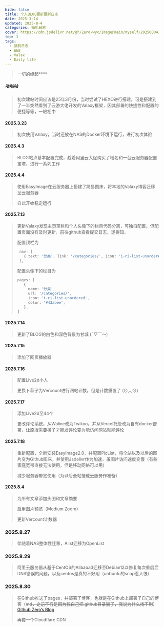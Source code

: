 ```yaml
---
hide: false
title: 个人BLOG更新更新日志
date: 2025-3-14
updated: 2025-8-4
categories: 搞机日志
cover: https://cdn.jsdelivr.net/gh/Zero-wyc/Image@main/myself/20250804192855060.jpg
top: 1
tags:
  - 搞机日志
  - WEB
  - Valax
  - Daily life
---
```


> 一切的缘起**<!-- more -->**

##### 咕咕咕

> 初次建站时间应该是25年3月份，当时尝试了HEXO进行搭建，可是搭建到了一半突然看到了云游大佬开发的Valaxy框架，因其部署的快捷性和配置的便捷等等，一眼相中

#### 2025.3.23

> 初次使用Valaxy，当时还放在NAS的Docker环境下运行，进行初次体验

#### 2025.4.3

> BLOG站点基本配置完成，趁着阿里云大促购买了域名和一台云服务器配置宝塔，进行一系列工作

#### 2025.4.4

> 使用EasyImage在云服务器上搭建了简易图床，将本地的Valaxy博客迁移至云服务器
>
> 自此开始稳定运行

#### 2025.7.13

> 更新Valaxy发现主页顶栏和个人头像下的栏目代码分离，可独自配置，但配置页面没有及时更新，前往github查看提交日志，遂得知，
>
> 配置顶栏为
>
> ```typescript
>  nav: [
>    { text: '分类', link: '/categories/', icon: 'i-ri-list-unordered' },
>  ],
> ```
>
> 配置头像下的栏目为
>
> ```typescript
> pages: [
>    {
>      name: '分类',
>      url: '/categories/',
>      icon: 'i-ri-list-unordered',
>      color: '#43abee',
>    },
> ]
> ```
>
> 

#### 2025.7.14

> 更新了BLOG的白色和深色背景为甘城 (ˉ▽￣～)

#### 2025.7.15

> 添加了网页播放器

#### 2025.7.16

> 配置Live2d小人
>
> 更换卜蒜子为Vercount进行网站计数，但是计数重置了 (⊙︿⊙)

#### 2025.7.17

> 添加Live2d至44个
>
> 更改评论系统，从Waline改为Twikoo，并从Vercel托管改为自有docker部署，让原版需要梯子才能发评论变为能访问网站就能评论

#### 2025.7.18

> 重新配置，全新安装EasyImage2.0，并配置PicList，将全站以及以后的图片变为Github图床，并使用Jsdelivr作为加速，虽图片访问速度变慢（有些家庭宽带直接无法使用，但是移动网络可以用）
>
> 减少服务器带宽使用（~~为以后全站挂载云服务作准备~~）

#### 2025.8.4

> 为所有文章添加头图和文章摘要
>
> 启用图片预览（Medium Zoom）
>
> 更新Vercount计数器

### 2025.8.27

> 伴随着NAS整体性迁移，Alist迁移为OpenList

### 2025.8.29

> 阿里云服务器从基于CentOS的Alibaba3迁移至Debian12以修复每次重启后DNS错误的问题，以及centos是真的不好用（unbuntu的snap惹人恨）

### 2025.8.30

> 在Github推送了pages，并部署了博客，也就是在Github上部署了自己的博客（~~md，之前不行是因为我自己把.github目录删了，我说为什么找不到~~）[Github Zero‘s Blog](https://zero-wyc.github.io/)
>
> 再套一个Cloudflare CDN